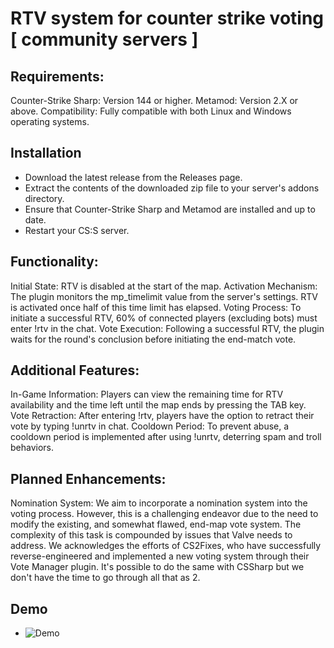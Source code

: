 # RTV system for counter strike voting [ community servers ]

## Requirements:

Counter-Strike Sharp: Version 144 or higher.
Metamod: Version 2.X or above.
Compatibility: Fully compatible with both Linux and Windows operating systems.
## Installation
* Download the latest release from the Releases page.
* Extract the contents of the downloaded zip file to your server's addons directory.
* Ensure that Counter-Strike Sharp and Metamod are installed and up to date.
* Restart your CS:S server.
## Functionality:
Initial State: RTV is disabled at the start of the map.
Activation Mechanism: The plugin monitors the mp_timelimit value from the server's settings. RTV is activated once half of this time limit has elapsed.
Voting Process: To initiate a successful RTV, 60% of connected players (excluding bots) must enter !rtv in the chat.
Vote Execution: Following a successful RTV, the plugin waits for the round's conclusion before initiating the end-match vote.

## Additional Features:

In-Game Information: Players can view the remaining time for RTV availability and the time left until the map ends by pressing the TAB key.
Vote Retraction: After entering !rtv, players have the option to retract their vote by typing !unrtv in chat.
Cooldown Period: To prevent abuse, a cooldown period is implemented after using !unrtv, deterring spam and troll behaviors.

## Planned Enhancements:

Nomination System: We aim to incorporate a nomination system into the voting process. However, this is a challenging endeavor due to the need to modify the existing, and somewhat flawed, end-map vote system. The complexity of this task is compounded by issues that Valve needs to address. 
We acknowledges the efforts of CS2Fixes, who have successfully reverse-engineered and implemented a new voting system through their Vote Manager plugin. It's possible to do the same with CSSharp but we don't have the time to go through all that as 2.

## Demo 
* ![Demo]([demo/demo.gif](https://im4.ezgif.com/tmp/ezgif-4-eaf373bf90.gif)https://im4.ezgif.com/tmp/ezgif-4-eaf373bf90.gif)
